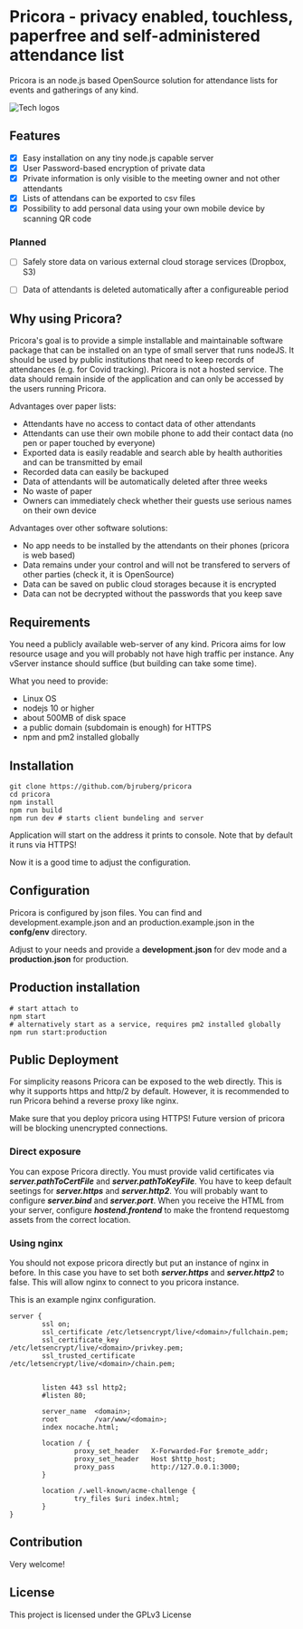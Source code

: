 # Pricora - privacy enabled, touchless, paperfree and self-administered attendance list

Pricora is an node.js based OpenSource solution for attendance lists for events and gatherings of any kind.


![Tech logos](https://i.ibb.co/MgFPsnT/tech-icons.jpg)
 
## Features

- [x] Easy installation on any tiny node.js capable server
- [x] User Password-based encryption of private data
- [x] Private information is only visible to the meeting owner and not other attendants
- [x] Lists of attendans can be exported to csv files
- [x] Possibility to add personal data using your own mobile device by scanning QR code

### Planned
- [ ] Safely store data on various external cloud storage services (Dropbox, S3)
- [ ] Data of attendants is deleted automatically after a configureable period


## Why using Pricora?

Pricora's goal is to provide a simple installable and maintainable software package that can be installed on an type of small server that runs nodeJS.
It should be used by public institutions that need to keep records of attendances (e.g. for Covid tracking). Pricora is not a hosted service. The data should remain inside of the application and can only be accessed by the users running Pricora. 

Advantages over paper lists:
- Attendants have no access to contact data of other attendants
- Attendants can use their own mobile phone to add their contact data (no pen or paper touched by everyone)
- Exported data is easily readable and search able by health authorities and can be transmitted by email
- Recorded data can easily be backuped
- Data of attendants will be automatically deleted after three weeks
- No waste of paper 
- Owners can immediately check whether their guests use serious names on their own device

Advantages over other software solutions:
- No app needs to be installed by the attendants on their phones (pricora is web based)
- Data remains under your control and will not be transfered to servers of other parties (check it, it is OpenSource)
- Data can be saved on public cloud storages because it is encrypted
- Data can not be decrypted without the passwords that you keep save

## Requirements

You need a publicly available web-server of any kind. Pricora aims for low resource usage and you will probably not have high traffic per instance. Any vServer instance should suffice (but building can take some time). 

What you need to provide:

- Linux OS
- nodejs 10 or higher
- about 500MB of disk space
- a public domain (subdomain is enough) for HTTPS
- npm and pm2 installed globally


## Installation

```console
git clone https://github.com/bjruberg/pricora
cd pricora
npm install
npm run build
npm run dev # starts client bundeling and server
```

Application will start on the address it prints to console. Note that by default it runs via HTTPS!

Now it is a good time to adjust the configuration.

## Configuration

Pricora is configured by json files. You can find and development.example.json and an production.example.json in the **confg/env** directory. 

Adjust to your needs and provide a **development.json** for dev mode and a **production.json** for production.

## Production installation

```console
# start attach to 
npm start 
# alternatively start as a service, requires pm2 installed globally
npm run start:production 
```

## Public Deployment

For simplicity reasons Pricora can be exposed to the web directly. This is why it supports https and http/2 by default. However, it is recommended to run Pricora behind a reverse proxy like nginx.

Make sure that you deploy pricora using HTTPS! Future version of pricora will be blocking unencrypted connections.

### Direct exposure
You can expose Pricora directly. You must provide valid certificates via ***server.pathToCertFile*** and ***server.pathToKeyFile***. You have to keep default seetings for ***server.https*** and ***server.http2***. You will probably want to configure ***server.bind*** and ***server.port***. When you receive the HTML from your server, configure ***hostend.frontend*** to make the frontend requestomg assets from the correct location.

### Using nginx

You should not expose pricora directly but put an instance of nginx in before. In this case you have to set both ***server.https*** and ***server.http2*** to false. This will allow nginx to connect to you pricora instance.

This is an example nginx configuration.

```
server {
        ssl on;
        ssl_certificate /etc/letsencrypt/live/<domain>/fullchain.pem;
        ssl_certificate_key /etc/letsencrypt/live/<domain>/privkey.pem;
        ssl_trusted_certificate /etc/letsencrypt/live/<domain>/chain.pem;


        listen 443 ssl http2;
        #listen 80;

        server_name  <domain>;
        root         /var/www/<domain>;
        index nocache.html;

        location / {
                proxy_set_header   X-Forwarded-For $remote_addr;
                proxy_set_header   Host $http_host;
                proxy_pass         http://127.0.0.1:3000;
        }

        location /.well-known/acme-challenge {
                try_files $uri index.html;
        }
}

```


## Contribution

Very welcome!



## License
This project is licensed under the GPLv3 License